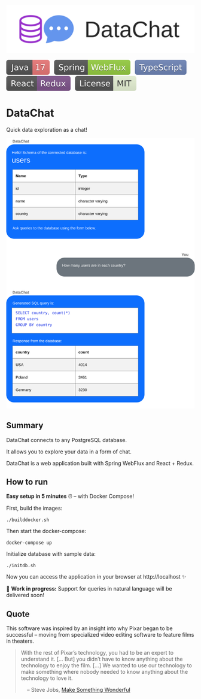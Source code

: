 ![DataChat logo](img/datachat-banner.svg)

[![Java 17](img/java17.svg)](#)
&nbsp;
[![Spring WebFlux](img/springwebflux.svg)](#)
&nbsp;
[![TypeScript](img/typescript.svg)](#)
&nbsp;
[![React + Redux](img/reactredux.svg)](#)
&nbsp;
[![License MIT](img/mit.svg)](LICENSE)

# DataChat

Quick data exploration as a chat!

![DataChat usage example](img/datachat-example.svg)

## Summary

DataChat connects to any PostgreSQL database.

It allows you to explore your data in a form of chat.

DataChat is a web application built with Spring WebFlux and React + Redux.

## How to run

**Easy setup in 5 minutes** ⏰ – with Docker Compose!

First, build the images:

```shell
./builddocker.sh
```

Then start the docker-compose:

```shell
docker-compose up
```

Initialize database with sample data:
```shell
./initdb.sh
```

Now you can access the application in your browser at http://localhost ✨

🚧 **Work in progress:** Support for queries in natural language will be delivered soon!

## Quote

This software was inspired by an insight into why Pixar began to be successful – moving from specialized video editing software to feature films in theaters.

> With the rest of Pixar’s technology, you had to be an expert to understand it. [… But] you didn’t have to know anything about the technology to enjoy the film. […] We wanted to use our technology to make something where nobody needed to know anything about the technology to love it.
>
> &nbsp;&nbsp;&nbsp;&nbsp;– Steve Jobs, [Make Something Wonderful](https://stevejobsarchive.com/book)
